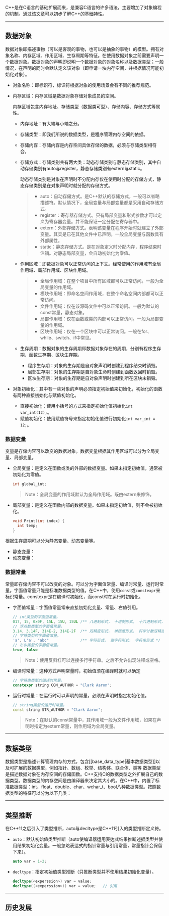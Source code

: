 C++是在C语言的基础扩展而来，是兼容C语言的许多语法，主要增加了对象编程的机制。通过该文章可以初步了解C++的基础特性。


---

## 数据对象

数据对象即描述事物（可以是客观的事物，也可以是抽象的事物）的模型。拥有对象名称、内存区域、作用区域、生存周期等特征。在使用数据对象之前需要声明一个数据对象。数据对象的声明即说明一个数据对象的对象名称以及数据类型；一般情况，在声明的同时会默认定义该对象（即申请一块内存空间，并根据情况可能初始化对象）。

* 对象名称：即标识符，标识符根据对象的使用场景会有不同的推荐规范。

* 内存区域：内存区域是数据对象存储对象成员的空间。

	内存区域包含内存地址、存储类型（数据类可型）、存储内容、存储方式等属性。

	* 内存地址：有大端与小端之分。
	* 存储类型：即我们所说的数据类型，是程序管理内存空间的依据。
  	* 存储内容：存储内容是内存空间具体存储的数据，必须与存储类型相符合。
  	* 存储方式：存储类别共有两大类：动态存储类别与静态存储类别，其中自动存储类别有auto与register，静态存储类别有extern与static。

    	动态存储类别是对象在声明时不分配内存仅在使用时分配的存储方式，静态存储类别是在对象声明时就分配的存储方式。
    
		> * auto：自动存储方式。是C++默认的存储方式，一般可以省略描述符。默认情况下，全局变量与局部变量都是采用自动存储方式。
		> * register：寄存器存储方式。只有局部变量和形式参数才可以定义为寄存器变量。并不能保证一定分配在寄存器中。
		> * extern：外部存储方式。表明该变量在程序开始时就建立了外部变量。其实是已在其他文件中已声明。一般全局变量与函数具有外部属性。
		> * static：静态存储方式。是在对象定义时分配内存，程序结束时注销。对静态局部变量，会自动初始化为零值。

	* 作用区域：即数据对象可以正常访问的上下文。经常使用的作用域有全局作用域、局部作用域、区块作用域。
  
	  > * 全局作用域：在整个项目中所有区域都可以正常访问。一般为全局变量的作用域。
	  > * 模块作用域：即命名空间作用域，在整个命名空间内部都可以正常访问。
	  > * 文件作用域：仅在该源码文件中可以正常访问。一般为默认的const常量，静态对象。
	  > * 局部作用域：仅在函数或类的内部可以正常访问。一般为局部变量的作用域。
	  > * 区块作用域：仅在一个区块中可以正常访问。一般在for、while、switch、if中常见。

	* 生存周期：数据对象的生存周期即数据对象存在的周期，分别有程序生存期、函数生存期、区块生存期。

	  * 程序生存期：对象的生存期是自对象声明时创建到程序结束时销毁。
	  * 局部生存期：对象的生存期是自对象生命时创建到函数返回时销毁。
	  * 区块生存期：对象的生存期是自对象声明时创建到所在区块末销毁。

* 对象初始化：其中有一些对象的声明必须指定初始值来初始化，初始化的函数有两种直接初始化与赋值初始化。

  * 直接初始化：使用小括号的方式来指定初始化值初始化`int var_int(12);`。
  * 赋值初始化：使用赋值符号来指定初始化值进行初始化`int var_int = 12;`。

### 数据变量

变量是存储内容可以改变的数据对象。数据变量根据其作用区域可以分为全局变量、局部变量。

* 全局变量：是定义在函数或类的外部的数据变量。如果未指定初始值，通常被初始化为零值。

  ```c++
  int global_int;
  ```

  > Note：全局变量的作用域默认为全局作用域。既由extern来修饰。

* 局部变量：是定义在函数内部的数据变量。如果未指定初始值，则不会被初始化。

  ```c++
  void Print(int index) {
    int temp;
  }
  ```
  
根据生存周期可以分为静态变量、动态变量等。

* 静态变量：
* 动态变量：

### 数据常量

常量即存储内容不可以改变的对象。可以分为字面值常量、编译时常量、运行时常量。字面值常量只能是标准数据类型的值。在C++中，使用`const`或`constexpr`来标识常量。constexpr是在编译时初始化，而const时在运行时初始化。

* 字面值常量：字面值常量常来直接初始化变量、常量、右值引用。

  ```c++
  // int类型的字面值常量。
  017, 15, 0x0F, 15L, 15U, 15UL /** 八进制形式， 十进制形式， 十六进制形式， 长整型形式， 无符号形式， 无符号长整型形式 */
  // 浮点数类型的字面值常量。
  3.14, 3.14F, 314E-2, 314E-2F  /** 双精度形式， 单精度形式， 科学计数双精度形式， 科学计数单精度形式  */
  // 字符类型的字面值常量。
  'a', L'a', "abc"              /** 字符形式， 宽字符形式， 字符串形式 */
  // 布尔类型的字面值常量。
  true, false
  ```

  > Note：使用反斜杠可以连接多行字符串。之后不允许出现注释或空格。

* 编译时常量：这种方式声明常量时，初始值须在编译时就可以确定

  ```c++
  // 字符串类型的编译时常量。
  constexpr string CON_AUTHOR = "Clark Aaron";
  ```

* 运行时常量：在运行时可以声明的常量，必须在声明时指定初始化值。

  ```c++
  // string类型的运行时常量。
  const string STR_AUTHOR = "Clark Aaron";
  ```

  > Note：在默认的const常量中，其作用域一般为文件作用域，如果在声明时指定为extern常量，则作用域为全局变量。

---

## 数据类型

数据类型是描述计算管理内存的方式，包含[[base_data_type|基本数据类型]]以及可扩展的数据类型，例如指针、数组、枚举、结构体、联合体、类等
数据类型是描述数据对象在内存空间的存储函数。C++支持C的数据类型之外扩展自己的数据类型。数据类型的内存空间是由编译器来决定其大小的。在C++中，内置了标准数据类型：int、float、double、char、wchar_t、bool八种数据类型。按照数据类型的特征可以分为以下几类：

---

## 类型推断

在C++11之后引入了类型推断，auto与decltype是C++11引入的类型推断定义符。

* `auto`：默认初始值类型推断（auto使编译器运用表达式结果推断述据类型并使用结果初始化变量。一般忽略表达式的指针常量与引用常量，常量指针会保留下来）。
  
  ```c++
  auto var = 1+2;
  ```

* `decltype`：指定初始值类型推断（只推断类型并不使用结果初始化变量）。

  ```c++
  decltype(<experssion>) var = value;
  decltype((<experssion>)) var = value;   // 引用
  ```

---

## 历史发展
